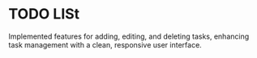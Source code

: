 # TODO LISt
Implemented features for adding, editing, and deleting tasks, enhancing task management with a clean, responsive user interface.